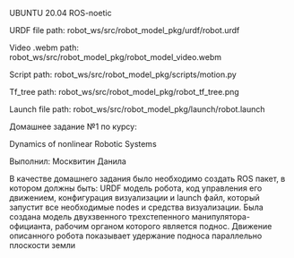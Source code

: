 UBUNTU 20.04 ROS-noetic

URDF file path: robot_ws/src/robot_model_pkg/urdf/robot.urdf

Video .webm path: robot_ws/src/robot_model_pkg/robot_model_video.webm

Script path: robot_ws/src/robot_model_pkg/scripts/motion.py

Tf_tree path: robot_ws/src/robot_model_pkg/robot_tf_tree.png

Launch file path: robot_ws/src/robot_model_pkg/launch/robot.launch


Домашнее задание №1 по курсу:

Dynamics of nonlinear Robotic Systems

Выполнил: Москвитин Данила


В качестве домашнего задания было необходимо создать ROS пакет, в котором должны быть: 
URDF модель робота, код управления его движением, конфигурация визуализации и launch файл, который запустит все необходимые nodes и средства визуализации.
Была создана модель двухзвенного трехстепенного манипулятора-официанта, рабочим органом которого является поднос.
Движение описанного робота показывает удержание подноса параллельно плоскости земли
